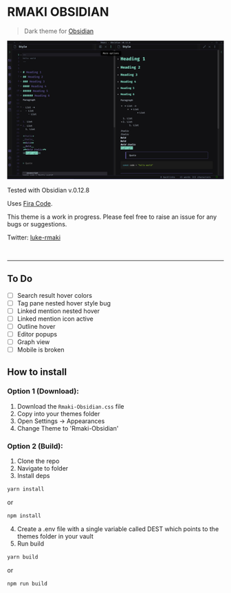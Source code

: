 # RMAKI OBSIDIAN

> Dark theme for [Obsidian](https://obsidian.md/)

![Screenshot of the theme]('./../screenshot.png)

Tested with Obsidian v.0.12.8

Uses [Fira Code](https://fonts.google.com/specimen/Fira+Code).

This theme is a work in progress. Please feel free to raise an issue for any bugs or suggestions.

Twitter: [luke-rmaki](https://twitter.com/luke_rmaki)

<br />

---

## To Do

- [ ] Search result hover colors
- [ ] Tag pane nested hover style bug
- [ ] Linked mention nested hover
- [ ] Linked mention icon active
- [ ] Outline hover
- [ ] Editor popups
- [ ] Graph view
- [ ] Mobile is broken

## How to install

### Option 1 (Download):

1. Download the `Rmaki-Obsidian.css` file
2. Copy into your themes folder
3. Open Settings -> Appearances
4. Change Theme to 'Rmaki-Obsidian'

### Option 2 (Build):

1. Clone the repo
2. Navigate to folder
3. Install deps

```bash
yarn install
```

or

```bash
npm install
```

4. Create a .env file with a single variable called DEST which points to the themes folder in your vault
5. Run build

```bash
yarn build
```

or

```bash
npm run build
```
